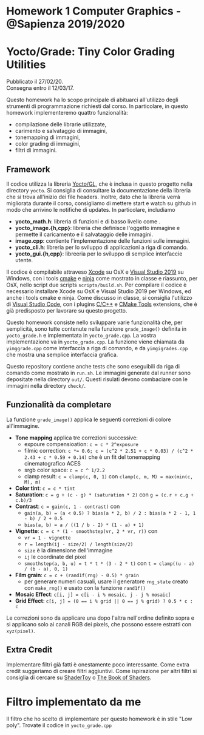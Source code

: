 # Homework 1 Computer Graphics - @Sapienza 2019/2020

# Yocto/Grade: Tiny Color Grading Utilities

Pubblicato il 27/02/20.  
Consegna entro il 12/03/17.

Questo homework ha lo scopo principale di abituarci all'utilizzo degli strumenti
di programmazione richiesti dal corso. In particolare, in questo homework 
implementeremo quattro funzionalità:

- compilazione delle librarie utilizzate,
- carimento e salvataggio di immagini,
- tonemapping di immagini,
- color grading di immagini,
- filtri di immagini.

## Framework

Il codice utilizza la libreria [Yocto/GL](https://github.com/xelatihy/yocto-gl),
che è inclusa in questo progetto nella directory `yocto`. 
Si consiglia di consultare la documentazione della libreria che si trova 
all'inizio dei file headers. Inoltre, dato che la libreria verrà migliorata 
durante il corso, consigliamo di mettere start e watch su github in modo che 
arrivino le notifiche di updates. In particolare, includiamo

- **yocto_math.h**: libreria di funzioni e  di basso livello come .
- **yocto_image.{h,cpp}**: libreria che definisce l'oggetto immagine e permette 
  il caricamento e il salvataggio delle immagini.
- **image.cpp**: contiente l'implementazione delle funzioni sulle immagini.
- **yocto_cli.h**: libreria per lo sviluppo di applicazioni a riga di comando.
- **yocto_gui.{h,cpp}**: libreeria per lo sviluppo di semplice interfaccie 
  utente.

Il codice è compilabile attraveso [Xcode](https://apps.apple.com/it/app/xcode/id497799835?mt=12)
su OsX e [Visual Studio 2019](https://visualstudio.microsoft.com/it/vs/) su Windows, 
con i tools [cmake](www.cmake.org) e [ninja](https://ninja-build.org) 
come mostrato in classe e riassunto, per OsX, 
nello script due scripts `scripts/build.sh`.
Per compilare il codice è necessario installare Xcode su OsX e 
Visual Studio 2019 per Windows, ed anche i tools cmake e ninja.
Come discusso in classe, si consiglia l'utilizzo di 
[Visual Studio Code](https://code.visualstudio.com), con i plugins 
[C/C++](https://marketplace.visualstudio.com/items?itemName=ms-vscode.cpptools) e
[CMake Tools](https://marketplace.visualstudio.com/items?itemName=ms-vscode.cmake-tools) 
extensions, che è già predisposto per lavorare su questo progetto.

Questo homework consiste nello sviluppare varie funzionalità che, per semplicità,
sono tutte contenute nella funzione `grade_image()` definita in `yocto_grade.h` 
e implementata in `yocto_grade.cpp`. La vostra implementazione va in 
`yocto_grade.cpp`. La funzione viene chiamata da `yimggrade.cpp` come 
interfaccia a riga di comando, e da `yimgigrades.cpp` che mostra una semplice 
interfaccia grafica.

Questo repository contiene anche tests che sono eseguibili da riga di comando 
come mostrato in `run.sh`. Le immagini generate dal runner sono depositate 
nella directory `out/`. Questi risulati devono combaciare con le immagini nella 
directory `check/`.

## Funzionalità da completare

La funzione `grade_image()` applica le seguenti correzioni di colore all'immagine.

- **Tone mapping** applica tre correzioni successive:
   - expoure compensioation: `c = c * 2^exposure`
   - filmic correction: `c *= 0.6; c = (c^2 * 2.51 + c * 0.03) / (c^2 * 2.43 + c * 0.59 + 0.14)` 
     che è un fit del tonemapping cinematografico ACES
   - srgb color space: `c = c ^ 1/2.2`
   - clamp result: `c = clamp(c, 0, 1)` con `clamp(c, m, M) = max(min(c, M), m)`
- **Color tint**: `c = c * tint`
- **Saturation**: `c = g + (c - g) * (saturation * 2)` con 
  `g = (c.r + c.g + c.b)/3`
- **Contrast**: `c = gain(c, 1 - contrast)` con 
   - `gain(a, b) = (a < 0.5) ? bias(a * 2, b) / 2 : bias(a * 2 - 1, 1 - b) / 2 + 0.5`
   - `bias(a, b) = a / ((1 / b - 2) * (1 - a) + 1)`
- **Vignette**: `c = c * (1 - smoothstep(vr, 2 * vr, r))` con
   - `vr = 1 - vignette`
   - `r = length(ij - size/2) / length(size/2)`
   - `size` è la dimensione dell'immagine
   - `ij` le coordinate del pixel
   - `smoothstep(a, b, u) = t * t * (3 - 2 * t)` con 
     `t = clamp((u - a) / (b - a), 0, 1)`
- **Film grain**: `c = c + (rand1f(rng) - 0.5) * grain`
   - per generare numeri casuali, usare il generatore `rng_state` creato con 
     `make_rng()` e usato con la funzione `rand1f()`
- **Mosaic Effect**: `c[i, j] = c[i - i % mosaic, j - j % mosaic]`
- **Grid Effect**: `c[i, j] = (0 == i % grid || 0 == j % grid) ? 0.5 * c : c`

Le correzioni sono da applicare una dopo l'altra nell'ordine definito sopra
e si applicano solo ai canali RGB dei pixels, che possono essere estratti con
`xyz(pixel)`.

## Extra Credit

Implementare filtri già fatti è onestamente poco interessante. Come extra credit
suggeriamo di creare filtri aggiuntivi. Come ispirazione per altri filtri si 
consiglia di cercare su [ShaderToy](https://www.shadertoy.com) o
[The Book of Shaders](https://thebookofshaders.com). 

# Filtro implementato da me

Il filtro che ho scelto di implementare per questo homework è in stile "Low poly".
Trovate il codice in `yocto_grade.cpp`
